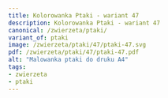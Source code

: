 ```yaml
---
title: Kolorowanka Ptaki - wariant 47
description: Kolorowanka Ptaki - wariant 47
canonical: /zwierzeta/ptaki/
variant_of: ptaki
image: /zwierzeta/ptaki/47/ptaki-47.svg
pdf: /zwierzeta/ptaki/47/ptaki-47.pdf
alt: "Malowanka ptaki do druku A4"
tags:
- zwierzeta
- ptaki
---
```

